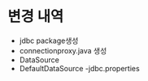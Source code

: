 # 변경 내역
- jdbc package생성
- connectionproxy.java 생성
- DataSource
- DefaultDataSource
-jdbc.properties
